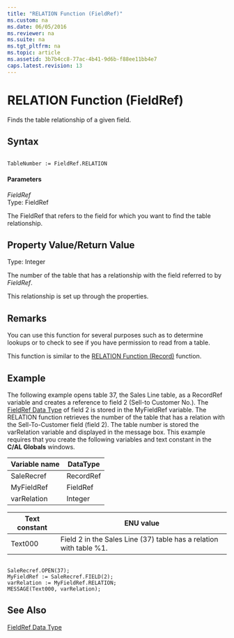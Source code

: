 ```yaml
---
title: "RELATION Function (FieldRef)"
ms.custom: na
ms.date: 06/05/2016
ms.reviewer: na
ms.suite: na
ms.tgt_pltfrm: na
ms.topic: article
ms.assetid: 3b7b4cc8-77ac-4b41-9d6b-f88ee11bb4e7
caps.latest.revision: 13
---
```

# RELATION Function (FieldRef)
Finds the table relationship of a given field.  
  
## Syntax  
  
```  
  
TableNumber := FieldRef.RELATION  
```  
  
#### Parameters  
 *FieldRef*  
 Type: FieldRef  
  
 The FieldRef that refers to the field for which you want to find the table relationship.  
  
## Property Value\/Return Value  
 Type: Integer  
  
 The number of the table that has a relationship with the field referred to by *FieldRef*.  
  
 This relationship is set up through the properties.  
  
## Remarks  
 You can use this function for several purposes such as to determine lookups or to check to see if you have permission to read from a table.  
  
 This function is similar to the [RELATION Function \(Record\)](RELATION-Function--Record-.md) function.  
  
## Example  
 The following example opens table 37, the Sales Line table, as a RecordRef variable and creates a reference to field 2 \(Sell\-to Customer No.\). The [FieldRef Data Type](FieldRef-Data-Type.md) of field 2 is stored in the MyFieldRef variable. The RELATION function retrieves the number of the table that has a relation with the Sell\-To\-Customer field \(field 2\). The table number is stored the varRelation variable and displayed in the message box. This example requires that you create the following variables and text constant in the **C\/AL Globals** windows.  
  
|Variable name|DataType|  
|-------------------|--------------|  
|SaleRecref|RecordRef|  
|MyFieldRef|FieldRef|  
|varRelation|Integer|  
  
|Text constant|ENU value|  
|-------------------|---------------|  
|Text000|Field 2 in the Sales Line \(37\) table has a relation with table %1.|  
  
```  
  
SaleRecref.OPEN(37);  
MyFieldRef := SaleRecref.FIELD(2);  
varRelation := MyFieldRef.RELATION;  
MESSAGE(Text000, varRelation);  
```  
  
## See Also  
 [FieldRef Data Type](FieldRef-Data-Type.md)